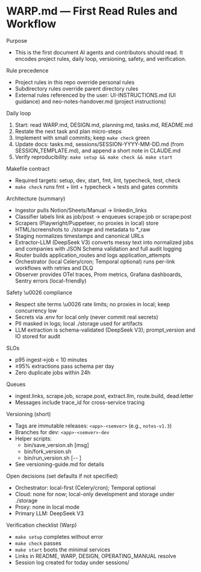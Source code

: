 # WARP.md — First Read Rules and Workflow

Purpose
- This is the first document AI agents and contributors should read. It encodes project rules, daily loop, versioning, safety, and verification.

Rule precedence
- Project rules in this repo override personal rules
- Subdirectory rules override parent directory rules
- External rules referenced by the user: UI-INSTRUCTIONS.md (UI guidance) and neo-notes-handover.md (project instructions)

Daily loop
1) Start: read WARP.md, DESIGN.md, planning.md, tasks.md, README.md
2) Restate the next task and plan micro-steps
3) Implement with small commits; keep `make check` green
4) Update docs: tasks.md, sessions/SESSION-YYYY-MM-DD.md (from SESSION_TEMPLATE.md), and append a short note in CLAUDE.md
5) Verify reproducibility: `make setup && make check && make start`

Makefile contract
- Required targets: setup, dev, start, fmt, lint, typecheck, test, check
- `make check` runs fmt + lint + typecheck + tests and gates commits

Architecture (summary)
- Ingestor pulls Notion/Sheets/Manual → linkedin_links
- Classifier labels link as job/post → enqueues scrape:job or scrape:post
- Scrapers (Playwright/Puppeteer, no proxies in local) store HTML/screenshots to ./storage and metadata to *_raw
- Staging normalizes timestamps and canonical URLs
- Extractor-LLM (DeepSeek V3) converts messy text into normalized jobs and companies with JSON Schema validation and full audit logging
- Router builds application_routes and logs application_attempts
- Orchestrator (local Celery/cron; Temporal optional) runs per-link workflows with retries and DLQ
- Observer provides OTel traces, Prom metrics, Grafana dashboards, Sentry errors (local-friendly)

Safety \u0026 compliance
- Respect site terms \u0026 rate limits; no proxies in local; keep concurrency low
- Secrets via .env for local only (never commit real secrets)
- PII masked in logs; local ./storage used for artifacts
- LLM extraction is schema-validated (DeepSeek V3); prompt_version and IO stored for audit

SLOs
- p95 ingest→job < 10 minutes
- ≥95% extractions pass schema per day
- Zero duplicate jobs within 24h

Queues
- ingest.links, scrape.job, scrape.post, extract.llm, route.build, dead.letter
- Messages include trace_id for cross-service tracing

Versioning (short)
- Tags are immutable releases: `<app>-<semver>` (e.g., `notes-v1.3`)
- Branches for dev: `<app>-<semver>-dev`
- Helper scripts:
  - bin/save_version.sh <app> <version> [msg]
  - bin/fork_version.sh <app> <from-version> <new-branch>
  - bin/run_version.sh <app> <version> [-- <cmd>]
- See versioning-guide.md for details

Open decisions (set defaults if not specified)
- Orchestrator: local-first (Celery/cron); Temporal optional
- Cloud: none for now; local-only development and storage under ./storage
- Proxy: none in local mode
- Primary LLM: DeepSeek V3

Verification checklist (Warp)
- `make setup` completes without error
- `make check` passes
- `make start` boots the minimal services
- Links in README, WARP, DESIGN, OPERATING_MANUAL resolve
- Session log created for today under sessions/


